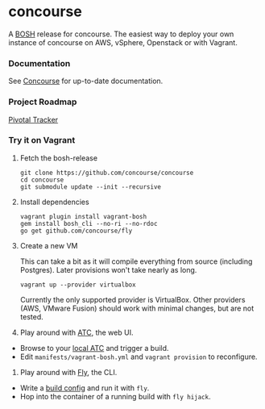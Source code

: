# concourse

A [BOSH](https://github.com/cloudfoundry/bosh) release for concourse. The
easiest way to deploy your own instance of concourse on AWS, vSphere,
Openstack or with Vagrant.


### Documentation

See [Concourse](http://concourse.ci) for up-to-date documentation.


### Project Roadmap

[Pivotal Tracker](https://www.pivotaltracker.com/n/projects/1059262)


### Try it on Vagrant

1. Fetch the bosh-release

   ```
   git clone https://github.com/concourse/concourse
   cd concourse
   git submodule update --init --recursive
   ```

1. Install dependencies

    ```
    vagrant plugin install vagrant-bosh
    gem install bosh_cli --no-ri --no-rdoc
    go get github.com/concourse/fly
    ```

1. Create a new VM

    This can take a bit as it will compile everything from source (including
    Postgres). Later provisions won't take nearly as long.

    ```
    vagrant up --provider virtualbox
    ```

    Currently the only supported provider is VirtualBox. Other providers (AWS,
    VMware Fusion) should work with minimal changes, but are not tested.

1. Play around with [ATC](https://github.com/concourse/atc), the web UI.
  - Browse to your [local ATC](http://127.0.0.1:8080) and trigger a build.
  - Edit `manifests/vagrant-bosh.yml` and `vagrant provision` to reconfigure.

1. Play around with [Fly](https://github.com/concourse/fly), the CLI.
  - Write a [build config](http://concourse.ci/running-builds.html) and run it with `fly`.
  - Hop into the container of a running build with `fly hijack`.
